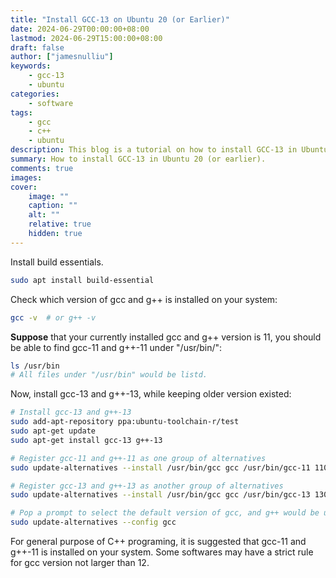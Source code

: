 ```yaml
---
title: "Install GCC-13 on Ubuntu 20 (or Earlier)"
date: 2024-06-29T00:00:00+08:00
lastmod: 2024-06-29T15:00:00+08:00
draft: false
author: ["jamesnulliu"]
keywords: 
    - gcc-13
    - ubuntu
categories:
    - software
tags:
    - gcc
    - c++
    - ubuntu
description: This blog is a tutorial on how to install GCC-13 in Ubuntu 20 (or earlier).
summary: How to install GCC-13 in Ubuntu 20 (or earlier).
comments: true
images: 
cover:
    image: ""
    caption: ""
    alt: ""
    relative: true
    hidden: true
---
```



Install build essentials.

```bash {linenos=true}
sudo apt install build-essential
```


Check which version of gcc and g++ is installed on your system:

```bash {linenos=true}
gcc -v  # or g++ -v
```

**Suppose** that your currently installed gcc and g++ version is 11, you should be able to find gcc-11 and g++-11 under "/usr/bin/":

```bash {linenos=true}
ls /usr/bin
# All files under "/usr/bin" would be listd.
```

Now, install gcc-13 and g++-13, while keeping older version existed:

```bash {linenos=true}
# Install gcc-13 and g++-13
sudo add-apt-repository ppa:ubuntu-toolchain-r/test
sudo apt-get update
sudo apt-get install gcc-13 g++-13

# Register gcc-11 and g++-11 as one group of alternatives
sudo update-alternatives --install /usr/bin/gcc gcc /usr/bin/gcc-11 110 --slave /usr/bin/g++ g++ /usr/bin/g++-11

# Register gcc-13 and g++-13 as another group of alternatives
sudo update-alternatives --install /usr/bin/gcc gcc /usr/bin/gcc-13 130 --slave /usr/bin/g++ g++ /usr/bin/g++-13

# Pop a prompt to select the default version of gcc, and g++ would be updated automatically
sudo update-alternatives --config gcc
```

For general purpose of C++ programing, it is suggested that gcc-11 and g++-11 is installed on your system. Some softwares may have a strict rule for gcc version not larger than 12.
